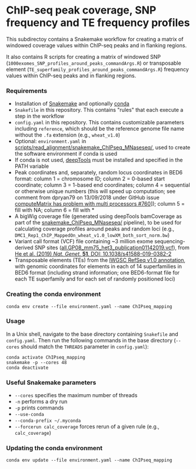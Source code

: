 # ChIP-seq peak coverage, SNP frequency and TE frequency profiles

This subdirectoy contains a Snakemake workflow for creating a matrix of windowed coverage values within ChIP-seq peaks and in flanking regions.

It also contains R scripts for creating a matrix of windowed SNP (`1000exomes_SNP_profiles_around_peaks_commandArgs.R`) or transposable element (`TE_superfamily_profiles_around_peaks_commandArgs.R`) frequency values within ChIP-seq peaks and in flanking regions.

### Requirements

- Installation of [Snakemake](https://snakemake.readthedocs.io/en/stable/) and optionally [conda](https://conda.io/docs/)
- `Snakefile` in this repository. This contains "rules" that each execute a step in the workflow
- `config.yaml` in this repository. This contains customizable parameters including `reference`, which should be the reference genome file name without the `.fa` extension (e.g., `wheat_v1.0`)
- Optional: `environment.yaml` in [scripts/read_alignment/snakemake_ChIPseq_MNaseseq/](https://github.com/ajtock/Wheat_DMC1_ASY1_paper/tree/master/scripts/read_alignment/snakemake_ChIPseq_MNaseseq/), used to create the software environment if conda is used
- If conda is not used, [deepTools](https://deeptools.readthedocs.io/en/develop/) must be installed and specified in the PATH variable
- Peak coordinates and, separately, random locus coordinates in BED6 format: column 1 = chromosome ID; column 2 = 0-based start coordinate; column 3 = 1-based end coordinates; column 4 = sequential or otherwise unique numbers (this will speed up computation; see comment from dpryan79 on 13/09/2018 under GitHub issue [computeMatrix has problem with multi processors #760](https://github.com/deeptools/deepTools/issues/760)]); column 5 = fill with NA; column 6 = fill with \*
- A bigWig coverage file (generated using deepTools bamCoverage as part of the [snakemake_ChIPseq_MNaseseq/](https://github.com/ajtock/Wheat_DMC1_ASY1_paper/tree/master/scripts/read_alignment/snakemake_ChIPseq_MNaseseq/) pipeline), to be used for calculating coverage profiles around peaks and random loci (e.g., `DMC1_Rep1_ChIP_MappedOn_wheat_v1.0_lowXM_both_sort_norm.bw`)
- Variant call format (VCF) file containing ~3 million exome sequencing-derived SNP sites ([all.GP08_mm75_het3_publication01142019.vcf](http://wheatgenomics.plantpath.ksu.edu/1000EC/)), from [He et al. (2019) *Nat. Genet.* **51**. DOI: 10.1038/s41588-019-0382-2](https://www.nature.com/articles/s41588-019-0382-2)
- Transposable elements (TEs) from the [IWGSC RefSeq v1.0 annotation](https://urgi.versailles.inra.fr/download/iwgsc/IWGSC_RefSeq_Annotations/v1.0/), with genomic coordinates for elements in each of 14 superfamilies in BED6 format (including strand information; one BED6-format file for each TE superfamily and for each set of randomly positioned loci)

### Creating the conda environment

```
conda env create --file environment.yaml --name ChIPseq_mapping
```

### Usage

In a Unix shell, navigate to the base directory containing `Snakefile` and  `config.yaml`.
Then run the following commands in the base directory (`--cores` should match the `THREADS` parameter in `config.yaml`):

```
conda activate ChIPseq_mapping
snakemake -p --cores 48
conda deactivate
```

### Useful Snakemake parameters

- `--cores` specifies the maximum number of threads
- `-n` performs a dry run
- `-p` prints commands
- `--use-conda`
- `--conda-prefix ~/.myconda`
- `--forcerun calc_coverage` forces rerun of a given rule (e.g., `calc_coverage`)

### Updating the conda environment

```
conda env update --file environment.yaml --name ChIPseq_mapping
```
